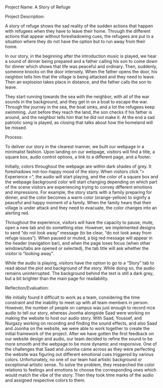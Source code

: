 Project Name: A Story of Refuge

Project Description: 

A story of refuge shows the sad reality of the sudden actions that happen with refugees when they have to leave their home. Through the different actions that appear without foreshadowing cues, the refugees are put in a situation where they do not have the option but to run away from their home.

In our story, in the beginning after the introduction music is played, we hear a sound of dinner being prepared and a father calling his son to come down for dinner which shows that life was peaceful and ordinary. Then, suddenly, someone knocks on the door intensely. When the father opens the door, his neighbor tells him that the village is being attacked and they need to leave.  Then an explosion takes place in distance, and the father calls the son to leave.

They start running towards the sea with the neighbor, with all of the war sounds in the background, and they get in on a boat to escape the war. Through the journey in the sea, the boat sinks, and a lot the refugees keep swimming. Just before they reach the land, the son checks if his father is around, and the neighbor tells him that he did not make it. At the end a sad patriotic song is played, as closing that talks about how the homeland will be missed.

Process: 

To deliver our story in the clearest manner, we built our webpage in a minimalist fashion. Upon landing on our webpage, visitors will find a title, a square box, audio control options, a link to a different page, and a footer.

Initially, colors throughout the webpage are within dark shades of grey. It foreshadows not-too-happy mood of the story. When visitors click “> Experience <”, the audio will start playing, and the color of a square box and the webpage background color will start changing depending on which part of the scene visitors are experiencing trying to convey different emotions and impressions. For example, the story starts with a family preparing for dinner, and the color becomes a warm color (orange-yellow) to signify a peaceful and happy moment of a family. When the family hears that their village is under attack and they need to evacuate, the color changes into an alerting red.

Throughout the experience, visitors will have the capacity to pause, mute, open a new tab and do something else. However, we implemented designs to send “do not look away” message (to be clear, “do not look away from refuge issues”). When paused or muted, a big red message will appear in the header (navigation bar), and when the page loses focus (when other windows/tabs are opened or selected), the tab title will ask whether the visitor is “looking away”.

While the audio is playing, visitors have the option to go to a “Story” tab to read about the plot and background of the story. While doing so, the audio remains uninterrupted. The background behind the text is still a dark grey, but a bit brighter than the main page for readability.

Reflection/Evaluation:

We initially found it difficult to work as a team, considering the time constraint and the inability to meet up with all team members in person. However, the number of people on campus was just enough to record nice audio to tell our story, whereas Joonha alongside Saad were working on making the website to host our audio story. With Saad, Youssef, and Nurgazy working on recording and finding the sound effects, and also Saad and Joonha on the website, we were able to work together to create the initial framework of the project. After we have gotten the first feedback on our website design and audio, our team decided to refine the sound to be more smooth and the webpage to be more dynamic and responsive. One of the challenges that Saad and Joonha came across as they were perfecting the website was figuring out different emotional cues triggered by various colors. Unfortunately, no one of our team had artistic background or exceptional artistic sense. To solve the problem, they researched the color relations to feelings and emotions to choose the corresponding ones which would match the vibe of the story. Then they took time marks of the audio and assigned respective colors to them. 
